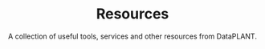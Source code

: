 ---
title: Resources
titleColor: darkblue
subtitle: A collection of useful tools, services and other resources from DataPLANT.
bgColor: olive-400
headerColor: olive-900
textColor: darkblue
emphasisColor: darkblue
image: /src/assets/images/About/DataPLANT-n.svg
textPosition: text-only
---